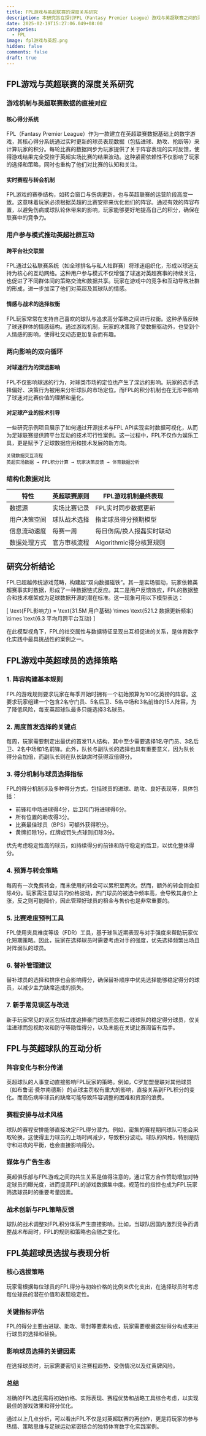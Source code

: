 ```yaml
---
title: FPL游戏与英超联赛的深度关系研究
description: 本研究旨在探讨FPL（Fantasy Premier League）游戏与英超联赛之间的深度关系，分析两者之间的互动机制、用户参与模式以及对球迷行为和足球产业的影响。
date: 2025-02-19T15:27:06.049+08:00
categories:
  - FPL
image: fpl游戏与英超.png
hidden: false
comments: false
draft: true
---
```


## FPL游戏与英超联赛的深度关系研究

### 游戏机制与英超联赛数据的直接对应

#### 核心得分系统

FPL（Fantasy Premier League）作为一款建立在英超联赛数据基础上的数字游戏，其核心得分系统通过实时更新的球员表现数据（包括进球、助攻、抢断等）来计算玩家的积分。每轮比赛的数据同步为玩家提供了关于阵容表现的实时反馈，使得游戏结果完全受控于英超实场比赛的结果波动。这种紧密依赖性不仅影响了玩家的选择和策略，同时也重构了他们对比赛的认知和关注。

#### 实时赛程与转会机制

FPL游戏的赛季结构，如转会窗口与伤病更新，也与英超联赛的运营阶段高度一致。这意味着玩家必须根据英超的比赛安排来优化他们的阵容。通过有效的阵容布置，以避免伤病或球队轮休带来的影响，玩家能够更好地提高自己的积分，确保在联赛中的竞争力。

### 用户参与模式推动英超社群互动

#### 跨平台社交联盟

FPL通过公私联赛系统（如全球排名与私人社群赛）将球迷组织化，形成以球迷支持为核心的互动网络。这种用户参与模式不仅增强了球迷对英超赛事的持续关注，也促进了不同群体间的策略交流和数据共享。玩家在游戏中的竞争和互动导致社群的形成，进一步加深了他们对英超及其球队的情感。

#### 情感与战术的选择权衡

FPL玩家常常在支持自己喜欢的球队与追求高分策略之间进行权衡。这种矛盾反映了球迷群体的情感结构。通过游戏机制，玩家的决策除了受数据驱动外，也受到个人情感的影响，使得社交动态更加复杂而有趣。

### 两向影响的双向循环

#### 对球迷行为的深远影响

FPL不仅影响球迷的行为，对球类市场的定位也产生了深远的影响。玩家的选手选择偏好、决策行为被用来分析球队的市场定位。而FPL的积分机制也在无形中影响了球迷对比赛价值的理解和量化。

#### 对足球产业的技术引导

一些研究示例项目展示了如何通过开源技术与FPL API实现实时数据可视化，从而为足球联赛提供跨平台互动的技术可行性案例。这一过程中，FPL不仅作为娱乐工具，更是赋予了足球数据应用和技术发展的新方向。

```plaintext
关键数据交互流程
英超实场数据 → FPL积分计算 → 玩家决策反馈 → 体育数据分析
```

### 结构化数据对比

| 特性               | 英超联赛原则             | FPL游戏机制最终表现         |
|--------------------|--------------------------|------------------------------|
| 数据源             | 实场比赛记录             | FPL实时同步数据更新         |
| 用户决策空间      | 球队战术选择             | 指定球员得分预期模型         |
| 信息流动速度      | 每赛一周                  | 每日伤病/换人报磊实时联动    |
| 数据处理方式      | 官方审核流程             | Algorithmic得分核算规则      |

## 研究分析结论

FPL已超越传统游戏范畴，构建起“双向数据磁铁”。其一是实场驱动，玩家依赖英超赛事实时数据，形成了一种数据链式反应。其二是用户反馈效应，FPL的数据整合和技术框架成为足球数据开源的潜在标准。这一现象可用以下模型表达：

\[
\text{FPL影响力} = \text{31.5M 用户基础} \times \text{521.2 数据更新频率} \times \text{6.3 平均月跨平台互动}
\]

在此模型视角下，FPL的社交属性与数据特征呈现出互相促进的关系，是体育数字化实践中最具挑战性的案例之一。

## FPL游戏中英超球员的选择策略

### 1. 阵容构建基本规则

FPL的游戏规则要求玩家在每季开始时拥有一个初始预算为100亿英镑的阵容。这要求玩家组建一个包含2名守门员、5名后卫、5名中场和3名前锋的15人阵容，为了降低风险，每支英超球队最多只能选择3名球员。

### 2. 周度首发选择的关键点

每周，玩家需要制定出最优的首发11人结构，其中至少需要选择1名守门员、3名后卫、2名中场和1名前锋。此外，队长与副队长的选择也具有重要意义，因为队长得分会加倍，而副队长则在队长缺席时获得双倍得分。

### 3. 得分机制与球员选择指标

FPL的得分机制涉及多种得分方式，包括球员的进球、助攻、良好表现等，具体包括：
- 前锋和中场进球得4分，后卫和门将进球得6分。
- 所有位置的助攻得3分。
- 比赛最佳球员（BPS）可额外获得积分。
- 黄牌扣除1分，红牌或罚失点球则扣除3分。

优先考虑稳定性高的球员，如持续得分的前锋和防守稳定的后卫，以优化整体得分。

### 4. 预算与转会策略

每周有一次免费转会，而未使用的转会可以累积至两次。然而，额外的转会则会扣除4分。玩家需注意球员的价格波动，热门球员的被选中频率高，会导致其身价上涨，反之则可能降价，因此管理好球员的租金与售价也是非常重要的。

### 5. 比赛难度预判工具

FPL使用夹具难度等级（FDR）工具，基于球队近期表现与对手强度来帮助玩家优化短期策略。因此，玩家在选择球员时需要考虑对手的强度，优先选择频繁出场且对阵弱队的球员。

### 6. 替补管理建议

替补球员的选择和排序也会影响得分，确保替补顺序中优先选择能够稳定得分的球员，以减少主力缺席造成的损失。

### 7. 新手常见误区与改进

新手玩家常见的误区包括过度追捧豪门球员而忽视二线球队的稳定得分球员，仅关注进球而忽视助攻和防守等隐性得分，以及未能在关键比赛周留有后手。

## FPL与英超球队的互动分析

### 阵容变化与积分传递

英超球队的人事变动直接影响FPL玩家的策略。例如，C罗加盟曼联对其他球员（如布鲁诺·费尔南德斯）的点球主罚权有重大的影响，直接关系到FPL积分的变化。而高伤病率球员的缺席可能导致阵容调整的困难和资源的浪费。

### 赛程安排与战术风格

球队的赛程安排能够直接决定FPL得分潜力。例如，密集的赛程期间球队可能会采取轮换，这使得主力球员的上场时间减少，导致积分波动。球队的风格，特别是防守和进攻的平衡，也会直接影响得分。

### 媒体与广告生态

英超俱乐部与FPL游戏之间的共生关系是值得注意的，通过官方合作赞助增加对特定球员的曝光度，进而提高FPL的游戏数据集中度。规范性的指控也成为FPL玩家筛选球员时的重要考量因素。

### 战术创新与FPL策略反馈

球队的战术调整对FPL积分体系产生直接影响。比如，当球队因国内激烈竞争而调整战术布局时，FPL的规则和策略也会随之变化。

## FPL英超球员选拔与表现分析

### 核心选拔策略

玩家需根据每位球员的FPL得分与初始价格的比例来优化支出，在选择球员时考虑每位球员的潜在价值和表现稳定性。

### 关键指标评估

FPL的得分主要由进球、助攻、零封等要素构成，玩家需要根据这些得分构成来进行球员的选择和替换。

### 影响球员选择的关键因素

在选择球员时，玩家需要密切关注赛程趋势、受伤情况以及红黄牌风险。

### 总结

准确的FPL选民需将初始价格、实际表现、赛程优势和战略工具综合考虑，以实现最佳的游戏效果和得分优化。

通过以上几点分析，可以看出FPL不仅是对英超联赛的再创作，更是将玩家的参与热情、策略思维与足球运动紧密结合的独特体育数字化实践案例。
